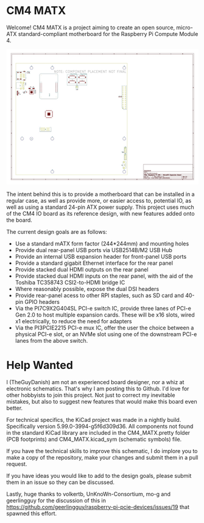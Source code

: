 # CM4 MATX

Welcome! CM4 MATX is a project aiming to create an open source, micro-ATX standard-compliant motherboard for the Raspberry Pi Compute Module 4.

<p align="center"><a href="https://github.com/TheGuyDanish/CM4_MATX/blob/master/CM4_MATX_PCB.pdf"><img src="CM4_MATX_PCB.jpg?raw=true" width="600" height="auto" alt="PCB layout - click to view current PDF" /></a></p>

The intent behind this is to provide a motherboard that can be installed in a regular case, as well as provide more, or easier access to, potential IO, as well as using a standard 24-pin ATX power supply. This project uses much of the CM4 IO board as its reference design, with new features added onto the board.

The current design goals are as follows:
* Use a standard mATX form factor (244*244mm) and mounting holes
* Provide dual rear-panel USB ports via USB2514B/M2 USB Hub
* Provide an internal USB expansion header for front-panel USB ports
* Provide a standard gigabit Ethernet interface for the rear panel
* Provide stacked dual HDMI outputs on the rear panel
* Provide stacked dual HDMI inputs on the rear panel, with the aid of the Toshiba TC358743 CSI2-to-HDMI bridge IC
* Where reasonably possible, expose the dual DSI headers
* Provide rear-panel acess to other RPI staples, such as SD card and 40-pin GPIO headers
* Via the PI7C9X2G404SL PCI-e switch IC, provide three lanes of PCI-e Gen 2.0 to host multiple expansion cards. These will be x16 slots, wired x1 electrically, to reduce the need for adapters
* Via the PI3PCIE2215 PCI-e mux IC, offer the user the choice between a physical PCI-e slot, or an NVMe slot using one of the downstream PCI-e lanes from the above switch.

# Help Wanted

I (TheGuyDanish) am not an experienced board designer, nor a whiz at electronic schematics. That's why I am posting this to Github. I'd love for other hobbyists to join this project. Not just to correct my inevitable mistakes, but also to suggest new features that would make this board even better.

For technical specifics, the KiCad project was made in a nightly build. Specifically version 5.99.0-3994-g5f6d309d36. All components not found in the standard KiCad library are included in the CM4_MATX.pretty folder (PCB footprints) and CM4_MATX.kicad_sym (schematic symbols) file.

If you have the technical skills to improve this schematic, I do implore you to make a copy of the repository, make your changes and submit them in a pull request.

If you have ideas you would like to add to the design goals, please submit them in an issue so they can be discussed.

Lastly, huge thanks to volkertb, UnKnoWn-Consortium, mo-g and geerlingguy for the discussion of this in https://github.com/geerlingguy/raspberry-pi-pcie-devices/issues/19 that spawned this effort.
